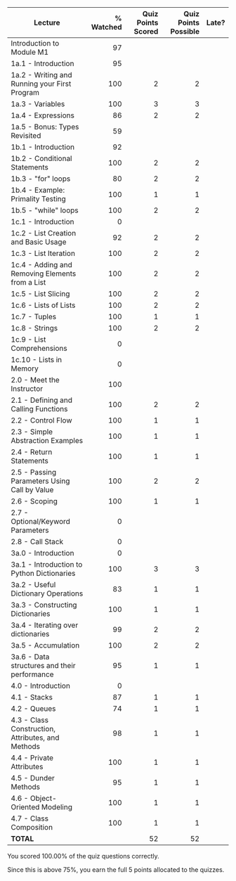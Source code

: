 |                      Lecture                      | % Watched | Quiz Points Scored | Quiz Points Possible | Late? |
|---------------------------------------------------|----------:|-------------------:|---------------------:|-------|
| Introduction to Module M1                         |        97 |                    |                      |       |
| 1a.1 - Introduction                               |        95 |                    |                      |       |
| 1a.2 - Writing and Running your First Program     |       100 |                  2 |                    2 |       |
| 1a.3 - Variables                                  |       100 |                  3 |                    3 |       |
| 1a.4 - Expressions                                |        86 |                  2 |                    2 |       |
| 1a.5 - Bonus: Types Revisited                     |        59 |                    |                      |       |
| 1b.1 - Introduction                               |        92 |                    |                      |       |
| 1b.2 - Conditional Statements                     |       100 |                  2 |                    2 |       |
| 1b.3 - "for" loops                                |        80 |                  2 |                    2 |       |
| 1b.4 - Example: Primality Testing                 |       100 |                  1 |                    1 |       |
| 1b.5 - "while" loops                              |       100 |                  2 |                    2 |       |
| 1c.1 - Introduction                               |         0 |                    |                      |       |
| 1c.2 - List Creation and Basic Usage              |        92 |                  2 |                    2 |       |
| 1c.3 - List Iteration                             |       100 |                  2 |                    2 |       |
| 1c.4 - Adding and Removing Elements from a List   |       100 |                  2 |                    2 |       |
| 1c.5 - List Slicing                               |       100 |                  2 |                    2 |       |
| 1c.6 - Lists of Lists                             |       100 |                  2 |                    2 |       |
| 1c.7 - Tuples                                     |       100 |                  1 |                    1 |       |
| 1c.8 - Strings                                    |       100 |                  2 |                    2 |       |
| 1c.9 - List Comprehensions                        |         0 |                    |                      |       |
| 1c.10 - Lists in Memory                           |         0 |                    |                      |       |
| 2.0 - Meet the Instructor                         |       100 |                    |                      |       |
| 2.1 - Defining and Calling Functions              |       100 |                  2 |                    2 |       |
| 2.2 - Control Flow                                |       100 |                  1 |                    1 |       |
| 2.3 - Simple Abstraction Examples                 |       100 |                  1 |                    1 |       |
| 2.4 - Return Statements                           |       100 |                  1 |                    1 |       |
| 2.5 - Passing Parameters Using Call by Value      |       100 |                  2 |                    2 |       |
| 2.6 - Scoping                                     |       100 |                  1 |                    1 |       |
| 2.7 - Optional/Keyword Parameters                 |         0 |                    |                      |       |
| 2.8 - Call Stack                                  |         0 |                    |                      |       |
| 3a.0 - Introduction                               |         0 |                    |                      |       |
| 3a.1 - Introduction to Python Dictionaries        |       100 |                  3 |                    3 |       |
| 3a.2 - Useful Dictionary Operations               |        83 |                  1 |                    1 |       |
| 3a.3 - Constructing Dictionaries                  |       100 |                  1 |                    1 |       |
| 3a.4 - Iterating over dictionaries                |        99 |                  2 |                    2 |       |
| 3a.5 - Accumulation                               |       100 |                  2 |                    2 |       |
| 3a.6 - Data structures and their performance      |        95 |                  1 |                    1 |       |
| 4.0 - Introduction                                |         0 |                    |                      |       |
| 4.1 - Stacks                                      |        87 |                  1 |                    1 |       |
| 4.2 - Queues                                      |        74 |                  1 |                    1 |       |
| 4.3 - Class Construction, Attributes, and Methods |        98 |                  1 |                    1 |       |
| 4.4 - Private Attributes                          |       100 |                  1 |                    1 |       |
| 4.5 - Dunder Methods                              |        95 |                  1 |                    1 |       |
| 4.6 - Object-Oriented Modeling                    |       100 |                  1 |                    1 |       |
| 4.7 - Class Composition                           |       100 |                  1 |                    1 |       |
| **TOTAL**                                         |           |                 52 |                   52 |       |

You scored 100.00% of the quiz questions correctly.

Since this is above 75%, you earn the full 5 points allocated to the quizzes.

